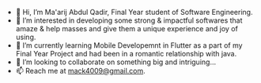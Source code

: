 - 👋 Hi, I’m Ma'arij Abdul Qadir, Final Year student of Software Engineering.
- 👀 I’m interested in developing some strong & impactful softwares that amaze & help masses and give them a unique experience and joy of using.
- 🌱 I’m currently learning Mobile Developemnt in Flutter as a part of my Final Year Project and had been in a romantic relationship with java.
- 💞️ I’m looking to collaborate on something big and intriguing...
- 📫 Reach me at mack4009@gmail.com.

<!---
ZARRAR-1/ZARRAR-1 is a ✨ special ✨ repository because its `README.md` (this file) appears on your GitHub profile.
You can click the Preview link to take a look at your changes.
--->
